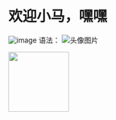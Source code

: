 # 欢迎小马，嘿嘿

![image](kaigenihao.github.io/​​photo/1.jpg)
语法：
![头像图片](kaigenihao.github.io/​​photo/1.jpg)

<img src='kaigenihao.github.io/​​photo/1.jpg' width='120px' style='float:left'>
